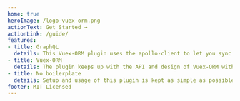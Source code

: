 ```yaml
---
home: true
heroImage: /logo-vuex-orm.png
actionText: Get Started →
actionLink: /guide/
features:
- title: GraphQL
  details: This Vuex-ORM plugin uses the apollo-client to let you sync your Vuex-ORM state with a GraphQL API.
- title: Vuex-ORM
  details: The plugin keeps up with the API and design of Vuex-ORM with full reactivity.
- title: No boilerplate
  details: Setup and usage of this plugin is kept as simple as possible, no clutter in your components.  
footer: MIT Licensed
---
```

